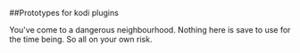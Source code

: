 ##Prototypes for kodi plugins

You've come to a dangerous neighbourhood. Nothing here is save to use for the time being. So all on your own risk.
